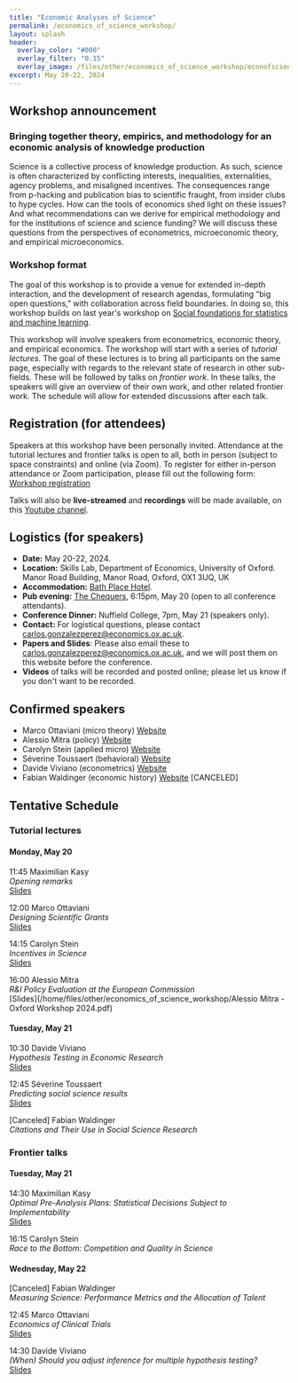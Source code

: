 ```yaml
---
title: "Economic Analyses of Science"
permalink: /economics_of_science_workshop/
layout: splash
header:
  overlay_color: "#000"
  overlay_filter: "0.15"
  overlay_image: /files/other/economics_of_science_workshop/econofscience.jpg
excerpt: May 20-22, 2024
---
```



## Workshop announcement

### Bringing together theory, empirics, and methodology for an economic analysis of knowledge production

Science is a collective process of knowledge production.
As such, science is often characterized by conflicting interests, inequalities, externalities, agency problems, and misaligned incentives.
The consequences range from p-hacking and publication bias to scientific fraught, from insider clubs to hype cycles.
How can the tools of economics shed light on these issues?
And what recommendations can we derive for empirical methodology and for the institutions of science and science funding?
We will discuss these questions from the perspectives of econometrics, microeconomic theory, and empirical microeconomics.



### Workshop format
The goal of this workshop is to provide a venue for extended in-depth interaction, and the development of research agendas, formulating “big open questions,” with collaboration across field boundaries. 
In doing so, this workshop builds on last year's workshop on [Social foundations for statistics and machine learning](https://maxkasy.github.io/home/social_foundations_workshop/).

This workshop will involve speakers from econometrics, economic theory, and empirical economics.
The workshop will start with a series of *tutorial lectures*.
The goal of these lectures is to bring all participants on the same page, especially with regards to the relevant state of research in other sub-fields.
These will be followed by talks on *frontier work*.
In these talks, the speakers will give an overview of their own work, and other related frontier work.
The schedule will allow for extended discussions after each talk.



 
## Registration (for attendees)

Speakers at this workshop have been personally invited.
Attendance at the tutorial lectures and frontier talks is open to all, both in person (subject to space constraints) and online (via Zoom).
To register for either in-person attendance or Zoom participation, please fill out the following form:
[Workshop registration](https://econresearch.fra1.qualtrics.com/jfe/form/SV_4ZdenQYcMUkIykm)


Talks will also be **live-streamed** and **recordings** will be made available, on this [Youtube channel](https://www.youtube.com/channel/UCB3VHmtU-Acta1o0wbzWaag).  


## Logistics (for speakers)

* **Date:** May 20-22, 2024.
* **Location:** Skills Lab, Department of Economics, University of Oxford.  
  Manor Road Building, Manor Road, Oxford, OX1 3UQ, UK
* **Accommodation:** [Bath Place Hotel](https://www.bathplace.co.uk/).
* **Pub evening:** [The Chequers](https://maps.app.goo.gl/9RFVjMU5T6e3oRXp8), 6:15pm, May 20 (open to all conference attendants).
* **Conference Dinner:** Nuffield College, 7pm, May 21 (speakers only).
* **Contact:** For logistical questions, please contact [carlos.gonzalezperez@economics.ox.ac.uk](mailto:carlos.gonzalezperez@economics.ox.ac.uk).
* **Papers and Slides**: Please also email these to [carlos.gonzalezperez@economics.ox.ac.uk](mailto:carlos.gonzalezperez@economics.ox.ac.uk), and we will post them on this website before the conference.
* **Videos** of talks will be recorded and posted online; please let us know if you don't want to be recorded.




## Confirmed speakers

- Marco Ottaviani (micro theory) [Website](https://didattica.unibocconi.eu/mypage/index.php?IdUte=48832&idr=16546&lingua=eng)
- Alessio Mitra (policy) [Website](https://sites.google.com/view/alessiomitra/home)  
- Carolyn Stein (applied micro) [Website](https://carolynstein.github.io/)
- Séverine Toussaert (behavioral) [Website](https://severinetoussaert.com/)  
- Davide Viviano (econometrics) [Website](https://dviviano.github.io/)
- Fabian Waldinger (economic history) [Website](https://www.fabianwaldinger.com/) [CANCELED]



## Tentative Schedule

### Tutorial lectures

#### Monday, May 20

11:45 Maximilian Kasy  
*Opening remarks*  
[Slides](/home/files/other/economics_of_science_workshop/economics_of_science_opening.pdf)


12:00 Marco Ottaviani  
*Designing Scientific Grants*  
[Slides](/home/files/other/economics_of_science_workshop/Oxford_Designing_Scientific_Grants.pdf)

14:15 Carolyn Stein  
*Incentives in Science*  
[Slides](/home/files/other/economics_of_science_workshop/incentives_science.pdf)  

16:00 Alessio Mitra  
*R&I Policy Evaluation at the European Commission*  
[Slides](/home/files/other/economics_of_science_workshop/Alessio Mitra - Oxford Workshop 2024.pdf)  
  
#### Tuesday, May 21

10:30 Davide Viviano  
*Hypothesis Testing in Economic Research*  
[Slides](/home/files/other/economics_of_science_workshop/hypothesis_testing.pdf)  

12:45 Séverine Toussaert  
*Predicting social science results*  
[Slides](/home/files/other/economics_of_science_workshop/Forecasting_slides__Sev_.pdf)    

[Canceled] Fabian Waldinger  
*Citations and Their Use in Social Science Research*  


### Frontier talks

#### Tuesday, May 21

14:30 Maximilian Kasy  
*Optimal Pre-Analysis Plans: Statistical Decisions Subject to Implementability*  
[Slides](/home/files/slides/implementable_preanalysis_slides_kasy_60.pdf) 

16:15 Carolyn Stein  
*Race to the Bottom: Competition and Quality in Science*



#### Wednesday, May 22

[Canceled] Fabian Waldinger  
*Measuring Science: Performance Metrics and the Allocation of Talent*  

12:45 Marco Ottaviani  
*Economics of Clinical Trials*  
[Slides](/home/files/other/economics_of_science_workshop/Oxford_Clinical_Trials.pdf)  

14:30 Davide Viviano  
*(When) Should you adjust inference for multiple hypothesis testing?*  
[Slides](/home/files/other/economics_of_science_workshop/MHT_presentation-14.pdf)  

